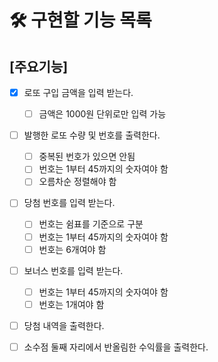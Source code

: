 # 🛠️ 구현할 기능 목록

## [주요기능]

- [x] 로또 구입 금액을 입력 받는다.

  - [ ] 금액은 1000원 단위로만 입력 가능

- [ ] 발행한 로또 수량 및 번호를 출력한다.

  - [ ] 중복된 번호가 있으면 안됨
  - [ ] 번호는 1부터 45까지의 숫자여야 함
  - [ ] 오름차순 정렬해야 함

- [ ] 당첨 번호를 입력 받는다.

  - [ ] 번호는 쉼표를 기준으로 구분
  - [ ] 번호는 1부터 45까지의 숫자여야 함
  - [ ] 번호는 6개여야 함

- [ ] 보너스 번호를 입력 받는다.

  - [ ] 번호는 1부터 45까지의 숫자여야 함
  - [ ] 번호는 1개여야 함

- [ ] 당첨 내역을 출력한다.

- [ ] 소수점 둘째 자리에서 반올림한 수익률을 출력한다.
